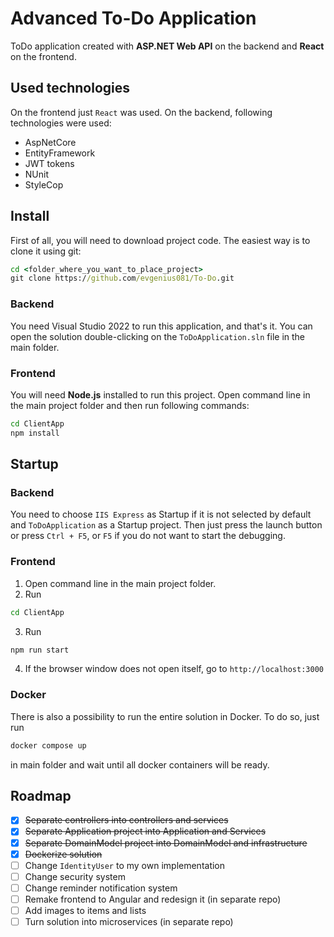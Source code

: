 # Advanced To-Do Application
ToDo application created with **ASP.NET Web API** on the backend and **React** on the frontend. 

## Used technologies
On the frontend just `React` was used. On the backend, following technologies were used:
- AspNetCore
- EntityFramework
- JWT tokens
- NUnit
- StyleCop

## Install
First of all, you will need to download project code. The easiest way is to clone it using git:
```cmd
cd <folder_where_you_want_to_place_project>
git clone https://github.com/evgenius081/To-Do.git
```
### Backend
You need Visual Studio 2022 to run this application, and that's it. You can open the solution double-clicking on the `ToDoApplication.sln` file in the main folder.

### Frontend
You will need **Node.js** installed to run this project. Open command line in the main project folder and then run following commands:
```cmd
cd ClientApp
npm install
```

## Startup
### Backend
You need to choose `IIS Express` as Startup if it is not selected by default and `ToDoApplication` as a Startup project. Then just press the launch button or press `Ctrl + F5`, or `F5` if you do not want to start the debugging.
### Frontend
1. Open command line in the main project folder.
2. Run
```cmd
cd ClientApp
```
3. Run
```cmd
npm run start
```
4. If the browser window does not open itself, go to `http://localhost:3000`
### Docker
There is also a possibility to run the entire solution in Docker. To do so, just run 
```cmd
docker compose up
```
in main folder and wait until all docker containers will be ready.

## Roadmap
- [x] ~~Separate controllers into controllers and services~~
- [x] ~~Separate Application project into Application and Services~~
- [x] ~~Separate DomainModel project into DomainModel and infrastructure~~
- [x] ~~Dockerize solution~~
- [ ] Change `IdentityUser` to my own implementation
- [ ] Change security system
- [ ] Change reminder notification system
- [ ] Remake frontend to Angular and redesign it (in separate repo)
- [ ] Add images to items and lists
- [ ] Turn solution into microservices (in separate repo)
